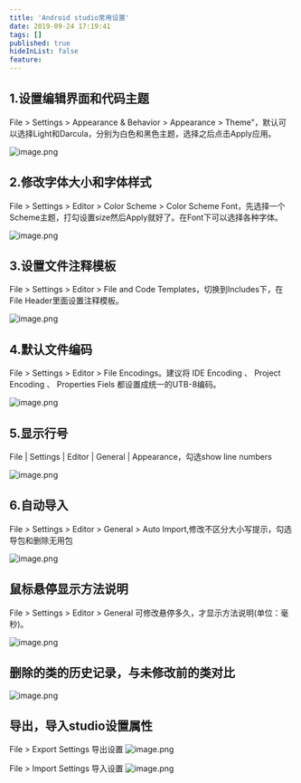 ```yaml
---
title: 'Android studio常用设置'
date: 2019-09-24 17:19:41
tags: []
published: true
hideInList: false
feature: 
---
```

## 1.设置编辑界面和代码主题

File > Settings > Appearance & Behavior > Appearance > Theme"，默认可以选择Light和Darcula，分别为白色和黑色主题，选择之后点击Apply应用。

![image.png](https://upload-images.jianshu.io/upload_images/2025676-f4a1ef76abed3b51.png?imageMogr2/auto-orient/strip%7CimageView2/2/w/1240)

## 2.修改字体大小和字体样式
File > Settings > Editor > Color Scheme > Color Scheme Font，先选择一个Scheme主题，打勾设置size然后Apply就好了。在Font下可以选择各种字体。

![image.png](https://upload-images.jianshu.io/upload_images/2025676-df82492419a296ce.png?imageMogr2/auto-orient/strip%7CimageView2/2/w/1240)

## 3.设置文件注释模板
File > Settings > Editor > File and Code Templates，切换到Includes下，在File Header里面设置注释模板。

![image.png](https://upload-images.jianshu.io/upload_images/2025676-70921575f0087fb7.png?imageMogr2/auto-orient/strip%7CimageView2/2/w/1240)

## 4.默认文件编码

File > Settings > Editor > File Encodings。建议将 IDE Encoding 、 Project Encoding 、 Properties Fiels 都设置成统一的UTB-8编码。

![image.png](https://upload-images.jianshu.io/upload_images/2025676-b0640b99b22c7493.png?imageMogr2/auto-orient/strip%7CimageView2/2/w/1240)

## 5.显示行号
File | Settings | Editor | General | Appearance，勾选show line numbers

![image.png](https://upload-images.jianshu.io/upload_images/2025676-07d17066e3f7cd54.png?imageMogr2/auto-orient/strip%7CimageView2/2/w/1240)

## 6.自动导入
File > Settings > Editor > General > Auto Import,修改不区分大小写提示，勾选导包和删除无用包

![image.png](https://upload-images.jianshu.io/upload_images/2025676-0f0c585bbb85a72f.png?imageMogr2/auto-orient/strip%7CimageView2/2/w/1240)

## 鼠标悬停显示方法说明
File > Settings > Editor > General
可修改悬停多久，才显示方法说明(单位：毫秒)。

![image.png](https://upload-images.jianshu.io/upload_images/2025676-6b377dbff2bad4c6.png?imageMogr2/auto-orient/strip%7CimageView2/2/w/1240)


## 删除的类的历史记录，与未修改前的类对比

![image.png](https://upload-images.jianshu.io/upload_images/2025676-1828151b723cc4fb.png?imageMogr2/auto-orient/strip%7CimageView2/2/w/1240)

## 导出，导入studio设置属性
File > Export Settings 导出设置
![image.png](https://upload-images.jianshu.io/upload_images/2025676-326cd4eec04166c8.png?imageMogr2/auto-orient/strip%7CimageView2/2/w/1240)

File > Import Settings 导入设置
![image.png](https://upload-images.jianshu.io/upload_images/2025676-6b25d777f1bed0e0.png?imageMogr2/auto-orient/strip%7CimageView2/2/w/1240)